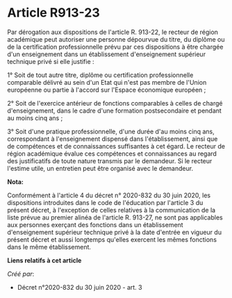 # Article R913-23

Par dérogation aux dispositions de l'article R. 913-22, le recteur de région académique peut autoriser une personne dépourvue
du titre, du diplôme ou de la certification professionnelle prévu par ces dispositions à être chargée d'un enseignement dans
un établissement d'enseignement supérieur technique privé si elle justifie :

1° Soit de tout autre titre, diplôme ou certification professionnelle comparable délivré au sein d'un Etat qui n'est pas
membre de l'Union européenne ou partie à l'accord sur l'Espace économique européen ;

2° Soit de l'exercice antérieur de fonctions comparables à celles de chargé d'enseignement, dans le cadre d'une formation
postsecondaire et pendant au moins cinq ans ;

3° Soit d'une pratique professionnelle, d'une durée d'au moins cinq ans, correspondant à l'enseignement dispensé dans
l'établissement, ainsi que de compétences et de connaissances suffisantes à cet égard. Le recteur de région académique évalue
ces compétences et connaissances au regard des justificatifs de toute nature transmis par le demandeur. Si le recteur
l'estime utile, un entretien peut être organisé avec le demandeur.

**Nota:**

Conformément à l'article 4 du décret n° 2020-832 du 30 juin 2020, les dispositions introduites dans le code de l'éducation
par l'article 3 du présent décret, à l'exception de celles relatives à la communication de la liste prévue au premier alinéa
de l'article R. 913-27, ne sont pas applicables aux personnes exerçant des fonctions dans un établissement d'enseignement
supérieur technique privé à la date d'entrée en vigueur du présent décret et aussi longtemps qu'elles exercent les mêmes
fonctions dans le même établissement.

**Liens relatifs à cet article**

_Créé par_:

  - Décret n°2020-832 du 30 juin 2020 - art. 3
